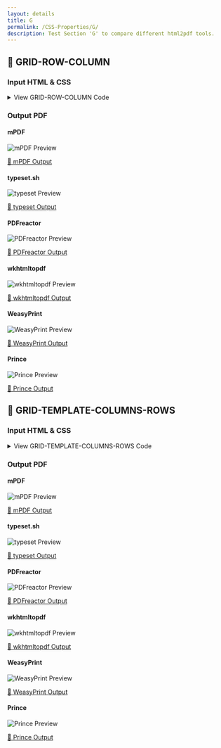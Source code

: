 ```yaml
---
layout: details
title: G
permalink: /CSS-Properties/G/
description: Test Section 'G' to compare different html2pdf tools.
---
```




## 🔬 GRID-ROW-COLUMN

### Input HTML & CSS

<details>
    <summary>
        View GRID-ROW-COLUMN Code
    </summary>
    <pre><code class="hljs xml"><span class="hljs-meta">&lt;!DOCTYPE <span class="hljs-meta-keyword">html</span>&gt;</span>
<span class="hljs-comment">&lt;!-- Sample from https://css-tricks.com/almanac/properties/g/grid-row-column/ --&gt;</span>
<span class="hljs-tag">&lt;<span class="hljs-name">html</span> <span class="hljs-attr">lang</span>=<span class="hljs-string">"en"</span>&gt;</span>
    <span class="hljs-tag">&lt;<span class="hljs-name">head</span>&gt;</span>
        <span class="hljs-tag">&lt;<span class="hljs-name">style</span>&gt;</span><span class="css">
        <span class="hljs-selector-class">.grid</span> {
  <span class="hljs-attribute">display</span>: grid;
  <span class="hljs-attribute">grid-template-columns</span>: <span class="hljs-built_in">repeat</span>(<span class="hljs-number">3</span>, <span class="hljs-number">1</span>fr);
  <span class="hljs-attribute">grid-template-rows</span>: <span class="hljs-built_in">repeat</span>(<span class="hljs-number">3</span>, <span class="hljs-number">1</span>fr);
  <span class="hljs-attribute">grid-gap</span>: <span class="hljs-number">10px</span>;
  <span class="hljs-attribute">background</span>: <span class="hljs-number">#eee</span>;
  <span class="hljs-attribute">border</span>: <span class="hljs-number">1px</span> solid <span class="hljs-number">#ccc</span>;
  <span class="hljs-attribute">padding</span>: <span class="hljs-number">10px</span>;
}

<span class="hljs-selector-class">.grid</span> &gt; <span class="hljs-selector-tag">div</span> {
  <span class="hljs-attribute">min-height</span>: <span class="hljs-number">100px</span>;
  <span class="hljs-attribute">background</span>: white;
  <span class="hljs-attribute">display</span>: grid;
  <span class="hljs-attribute">place-items</span>: center;
}

<span class="hljs-selector-class">.grid</span> &gt; <span class="hljs-selector-tag">div</span><span class="hljs-selector-pseudo">::after</span> {
  <span class="hljs-attribute">content</span>: <span class="hljs-built_in">attr</span>(style);
  <span class="hljs-attribute">white-space</span>: pre-wrap;
}

        </span><span class="hljs-tag">&lt;/<span class="hljs-name">style</span>&gt;</span>
    <span class="hljs-tag">&lt;/<span class="hljs-name">head</span>&gt;</span>
    <span class="hljs-tag">&lt;<span class="hljs-name">body</span>&gt;</span>
        <span class="hljs-tag">&lt;<span class="hljs-name">div</span> <span class="hljs-attr">class</span>=<span class="hljs-string">"grid"</span>&gt;</span>
            <span class="hljs-tag">&lt;<span class="hljs-name">div</span> <span class="hljs-attr">style</span>=<span class="hljs-string">"
              grid-column: 1 / 3;
              grid-row: 2 / 3;
            "</span>&gt;</span>
            <span class="hljs-tag">&lt;/<span class="hljs-name">div</span>&gt;</span>
            <span class="hljs-tag">&lt;<span class="hljs-name">div</span> <span class="hljs-attr">style</span>=<span class="hljs-string">"
              grid-column: 3 / -1;
              grid-row: 1 / 2;
            "</span>&gt;</span>
            <span class="hljs-tag">&lt;/<span class="hljs-name">div</span>&gt;</span>
            <span class="hljs-tag">&lt;<span class="hljs-name">div</span> <span class="hljs-attr">style</span>=<span class="hljs-string">"
              grid-column: 3 / 4;
              grid-row: 2 / 4;
            "</span>&gt;</span>
            <span class="hljs-tag">&lt;/<span class="hljs-name">div</span>&gt;</span>
          <span class="hljs-tag">&lt;/<span class="hljs-name">div</span>&gt;</span>
    <span class="hljs-tag">&lt;/<span class="hljs-name">body</span>&gt;</span>
<span class="hljs-tag">&lt;/<span class="hljs-name">html</span>&gt;</span></code></pre>
    <p>
        <a href="https://raw.githubusercontent.com/azettl/compare.html2pdf.tools/master//html/CSS%20Properties/G/grid-row-column.html" target="_blank" rel="noopener">📄 Get Input HTML on GitHub</a>
    </p>
</details>

### Output PDF

<div class="details-boxes">
    <div>
        <h4>mPDF</h4>
        <img src="/{{ page.path }}/../mpdf__html_CSS_Properties_G_grid-row-column.html.png" alt="mPDF Preview" />
        <p>
            <a href="/{{ page.path }}/../mpdf__html_CSS_Properties_G_grid-row-column.html.pdf" target="_blank">📕 mPDF Output</a>
        </p>
    </div>
    <div>
        <h4>typeset.sh</h4>
        <img src="/{{ page.path }}/../typeset__html_CSS_Properties_G_grid-row-column.html.png" alt="typeset Preview" />
        <p>
            <a href="/{{ page.path }}/../typeset__html_CSS_Properties_G_grid-row-column.html.pdf" target="_blank">📕 typeset Output</a>
        </p>
    </div>
    <div>
        <h4>PDFreactor</h4>
        <img src="/{{ page.path }}/../pdfreactor__html_CSS_Properties_G_grid-row-column.html.png" alt="PDFreactor Preview" />
        <p>
            <a href="/{{ page.path }}/../pdfreactor__html_CSS_Properties_G_grid-row-column.html.pdf" target="_blank">📕 PDFreactor Output</a>
        </p>
    </div>
    <div>
        <h4>wkhtmltopdf</h4>
        <img src="/{{ page.path }}/../wkhtmltopdf__html_CSS_Properties_G_grid-row-column.html.png" alt="wkhtmltopdf Preview" />
        <p>
            <a href="/{{ page.path }}/../wkhtmltopdf__html_CSS_Properties_G_grid-row-column.html.pdf" target="_blank">📕 wkhtmltopdf Output</a>
        </p>
    </div>
    <div>
        <h4>WeasyPrint</h4>
        <img src="/{{ page.path }}/../weasyprint__html_CSS_Properties_G_grid-row-column.html.png" alt="WeasyPrint Preview" />
        <p>
            <a href="/{{ page.path }}/../weasyprint__html_CSS_Properties_G_grid-row-column.html.pdf" target="_blank">📕 WeasyPrint Output</a>
        </p>
    </div>
    <div>
        <h4>Prince</h4>
        <img src="/{{ page.path }}/../princexml__html_CSS_Properties_G_grid-row-column.html.png" alt="Prince Preview" />
        <p>
            <a href="/{{ page.path }}/../princexml__html_CSS_Properties_G_grid-row-column.html.pdf" target="_blank">📕 Prince Output</a>
        </p>
    </div>
</div>

## 🔬 GRID-TEMPLATE-COLUMNS-ROWS

### Input HTML & CSS

<details>
    <summary>
        View GRID-TEMPLATE-COLUMNS-ROWS Code
    </summary>
    <pre><code class="hljs xml"><span class="hljs-meta">&lt;!DOCTYPE <span class="hljs-meta-keyword">html</span>&gt;</span>
<span class="hljs-comment">&lt;!-- Sample from https://www.w3schools.com/cssref/tryit.asp?filename=trycss_grid-template-rows https://www.w3schools.com/cssref/tryit.asp?filename=trycss_grid-template-columns --&gt;</span>
<span class="hljs-tag">&lt;<span class="hljs-name">html</span> <span class="hljs-attr">lang</span>=<span class="hljs-string">"en"</span>&gt;</span>
    <span class="hljs-tag">&lt;<span class="hljs-name">head</span>&gt;</span>
        <span class="hljs-tag">&lt;<span class="hljs-name">style</span>&gt;</span><span class="css">
<span class="hljs-selector-class">.grid-container</span> {
  <span class="hljs-attribute">display</span>: grid;
  <span class="hljs-attribute">grid-template-columns</span>: auto auto auto auto;
  <span class="hljs-attribute">grid-template-rows</span>: <span class="hljs-number">100px</span> <span class="hljs-number">300px</span>;
  <span class="hljs-attribute">grid-gap</span>: <span class="hljs-number">10px</span>;
  <span class="hljs-attribute">background-color</span>: <span class="hljs-number">#2196F3</span>;
  <span class="hljs-attribute">padding</span>: <span class="hljs-number">10px</span>;
}

<span class="hljs-selector-class">.grid-container</span> &gt; <span class="hljs-selector-tag">div</span> {
  <span class="hljs-attribute">background-color</span>: <span class="hljs-built_in">rgba</span>(<span class="hljs-number">255</span>, <span class="hljs-number">255</span>, <span class="hljs-number">255</span>, <span class="hljs-number">0.8</span>);
  <span class="hljs-attribute">text-align</span>: center;
  <span class="hljs-attribute">padding</span>: <span class="hljs-number">20px</span> <span class="hljs-number">0</span>;
  <span class="hljs-attribute">font-size</span>: <span class="hljs-number">30px</span>;
}

        <span class="hljs-selector-class">.grid-container-col</span> {
  <span class="hljs-attribute">display</span>: grid;
  <span class="hljs-attribute">grid-template-columns</span>: auto auto auto auto;
  <span class="hljs-attribute">grid-gap</span>: <span class="hljs-number">10px</span>;
  <span class="hljs-attribute">background-color</span>: <span class="hljs-number">#2196F3</span>;
  <span class="hljs-attribute">padding</span>: <span class="hljs-number">10px</span>;
}

<span class="hljs-selector-class">.grid-container-col</span> &gt; <span class="hljs-selector-tag">div</span> {
  <span class="hljs-attribute">background-color</span>: <span class="hljs-built_in">rgba</span>(<span class="hljs-number">255</span>, <span class="hljs-number">255</span>, <span class="hljs-number">255</span>, <span class="hljs-number">0.8</span>);
  <span class="hljs-attribute">text-align</span>: center;
  <span class="hljs-attribute">padding</span>: <span class="hljs-number">20px</span> <span class="hljs-number">0</span>;
  <span class="hljs-attribute">font-size</span>: <span class="hljs-number">30px</span>;
}
        </span><span class="hljs-tag">&lt;/<span class="hljs-name">style</span>&gt;</span>
    <span class="hljs-tag">&lt;/<span class="hljs-name">head</span>&gt;</span>
    <span class="hljs-tag">&lt;<span class="hljs-name">body</span>&gt;</span>
        <span class="hljs-tag">&lt;<span class="hljs-name">h1</span>&gt;</span>The grid-template-rows Property<span class="hljs-tag">&lt;/<span class="hljs-name">h1</span>&gt;</span>

        <span class="hljs-tag">&lt;<span class="hljs-name">p</span>&gt;</span>Use the <span class="hljs-tag">&lt;<span class="hljs-name">em</span>&gt;</span>grid-template-rows<span class="hljs-tag">&lt;/<span class="hljs-name">em</span>&gt;</span> property to define the size of the rows in a grid layout.<span class="hljs-tag">&lt;/<span class="hljs-name">p</span>&gt;</span>
        <span class="hljs-tag">&lt;<span class="hljs-name">p</span>&gt;</span>The first row in this grid is 100px high, and the second row is 300px high:<span class="hljs-tag">&lt;/<span class="hljs-name">p</span>&gt;</span>
        
        <span class="hljs-tag">&lt;<span class="hljs-name">div</span> <span class="hljs-attr">class</span>=<span class="hljs-string">"grid-container"</span>&gt;</span>
          <span class="hljs-tag">&lt;<span class="hljs-name">div</span> <span class="hljs-attr">class</span>=<span class="hljs-string">"item1"</span>&gt;</span>1<span class="hljs-tag">&lt;/<span class="hljs-name">div</span>&gt;</span>
          <span class="hljs-tag">&lt;<span class="hljs-name">div</span> <span class="hljs-attr">class</span>=<span class="hljs-string">"item2"</span>&gt;</span>2<span class="hljs-tag">&lt;/<span class="hljs-name">div</span>&gt;</span>
          <span class="hljs-tag">&lt;<span class="hljs-name">div</span> <span class="hljs-attr">class</span>=<span class="hljs-string">"item3"</span>&gt;</span>3<span class="hljs-tag">&lt;/<span class="hljs-name">div</span>&gt;</span>  
          <span class="hljs-tag">&lt;<span class="hljs-name">div</span> <span class="hljs-attr">class</span>=<span class="hljs-string">"item4"</span>&gt;</span>4<span class="hljs-tag">&lt;/<span class="hljs-name">div</span>&gt;</span>
          <span class="hljs-tag">&lt;<span class="hljs-name">div</span> <span class="hljs-attr">class</span>=<span class="hljs-string">"item5"</span>&gt;</span>5<span class="hljs-tag">&lt;/<span class="hljs-name">div</span>&gt;</span>
          <span class="hljs-tag">&lt;<span class="hljs-name">div</span> <span class="hljs-attr">class</span>=<span class="hljs-string">"item6"</span>&gt;</span>6<span class="hljs-tag">&lt;/<span class="hljs-name">div</span>&gt;</span>
          <span class="hljs-tag">&lt;<span class="hljs-name">div</span> <span class="hljs-attr">class</span>=<span class="hljs-string">"item7"</span>&gt;</span>7<span class="hljs-tag">&lt;/<span class="hljs-name">div</span>&gt;</span>
          <span class="hljs-tag">&lt;<span class="hljs-name">div</span> <span class="hljs-attr">class</span>=<span class="hljs-string">"item8"</span>&gt;</span>8<span class="hljs-tag">&lt;/<span class="hljs-name">div</span>&gt;</span>
        <span class="hljs-tag">&lt;/<span class="hljs-name">div</span>&gt;</span>

        <span class="hljs-tag">&lt;<span class="hljs-name">h1</span>&gt;</span>The grid-template-columns Property<span class="hljs-tag">&lt;/<span class="hljs-name">h1</span>&gt;</span>

        <span class="hljs-tag">&lt;<span class="hljs-name">p</span>&gt;</span>Use the <span class="hljs-tag">&lt;<span class="hljs-name">em</span>&gt;</span>grid-template-columns<span class="hljs-tag">&lt;/<span class="hljs-name">em</span>&gt;</span> property to define the number of columns in the grid layout.<span class="hljs-tag">&lt;/<span class="hljs-name">p</span>&gt;</span>
        <span class="hljs-tag">&lt;<span class="hljs-name">p</span>&gt;</span>This grid layout has four columns:<span class="hljs-tag">&lt;/<span class="hljs-name">p</span>&gt;</span>
        
        <span class="hljs-tag">&lt;<span class="hljs-name">div</span> <span class="hljs-attr">class</span>=<span class="hljs-string">"grid-container-col"</span>&gt;</span>
          <span class="hljs-tag">&lt;<span class="hljs-name">div</span> <span class="hljs-attr">class</span>=<span class="hljs-string">"item1"</span>&gt;</span>1<span class="hljs-tag">&lt;/<span class="hljs-name">div</span>&gt;</span>
          <span class="hljs-tag">&lt;<span class="hljs-name">div</span> <span class="hljs-attr">class</span>=<span class="hljs-string">"item2"</span>&gt;</span>2<span class="hljs-tag">&lt;/<span class="hljs-name">div</span>&gt;</span>
          <span class="hljs-tag">&lt;<span class="hljs-name">div</span> <span class="hljs-attr">class</span>=<span class="hljs-string">"item3"</span>&gt;</span>3<span class="hljs-tag">&lt;/<span class="hljs-name">div</span>&gt;</span>  
          <span class="hljs-tag">&lt;<span class="hljs-name">div</span> <span class="hljs-attr">class</span>=<span class="hljs-string">"item4"</span>&gt;</span>4<span class="hljs-tag">&lt;/<span class="hljs-name">div</span>&gt;</span>
          <span class="hljs-tag">&lt;<span class="hljs-name">div</span> <span class="hljs-attr">class</span>=<span class="hljs-string">"item5"</span>&gt;</span>5<span class="hljs-tag">&lt;/<span class="hljs-name">div</span>&gt;</span>
          <span class="hljs-tag">&lt;<span class="hljs-name">div</span> <span class="hljs-attr">class</span>=<span class="hljs-string">"item6"</span>&gt;</span>6<span class="hljs-tag">&lt;/<span class="hljs-name">div</span>&gt;</span>
          <span class="hljs-tag">&lt;<span class="hljs-name">div</span> <span class="hljs-attr">class</span>=<span class="hljs-string">"item7"</span>&gt;</span>7<span class="hljs-tag">&lt;/<span class="hljs-name">div</span>&gt;</span>
          <span class="hljs-tag">&lt;<span class="hljs-name">div</span> <span class="hljs-attr">class</span>=<span class="hljs-string">"item8"</span>&gt;</span>8<span class="hljs-tag">&lt;/<span class="hljs-name">div</span>&gt;</span>
        <span class="hljs-tag">&lt;/<span class="hljs-name">div</span>&gt;</span>
    <span class="hljs-tag">&lt;/<span class="hljs-name">body</span>&gt;</span>
<span class="hljs-tag">&lt;/<span class="hljs-name">html</span>&gt;</span></code></pre>
    <p>
        <a href="https://raw.githubusercontent.com/azettl/compare.html2pdf.tools/master//html/CSS%20Properties/G/grid-template-columns-rows.html" target="_blank" rel="noopener">📄 Get Input HTML on GitHub</a>
    </p>
</details>

### Output PDF

<div class="details-boxes">
    <div>
        <h4>mPDF</h4>
        <img src="/{{ page.path }}/../mpdf__html_CSS_Properties_G_grid-template-columns-rows.html.png" alt="mPDF Preview" />
        <p>
            <a href="/{{ page.path }}/../mpdf__html_CSS_Properties_G_grid-template-columns-rows.html.pdf" target="_blank">📕 mPDF Output</a>
        </p>
    </div>
    <div>
        <h4>typeset.sh</h4>
        <img src="/{{ page.path }}/../typeset__html_CSS_Properties_G_grid-template-columns-rows.html.png" alt="typeset Preview" />
        <p>
            <a href="/{{ page.path }}/../typeset__html_CSS_Properties_G_grid-template-columns-rows.html.pdf" target="_blank">📕 typeset Output</a>
        </p>
    </div>
    <div>
        <h4>PDFreactor</h4>
        <img src="/{{ page.path }}/../pdfreactor__html_CSS_Properties_G_grid-template-columns-rows.html.png" alt="PDFreactor Preview" />
        <p>
            <a href="/{{ page.path }}/../pdfreactor__html_CSS_Properties_G_grid-template-columns-rows.html.pdf" target="_blank">📕 PDFreactor Output</a>
        </p>
    </div>
    <div>
        <h4>wkhtmltopdf</h4>
        <img src="/{{ page.path }}/../wkhtmltopdf__html_CSS_Properties_G_grid-template-columns-rows.html.png" alt="wkhtmltopdf Preview" />
        <p>
            <a href="/{{ page.path }}/../wkhtmltopdf__html_CSS_Properties_G_grid-template-columns-rows.html.pdf" target="_blank">📕 wkhtmltopdf Output</a>
        </p>
    </div>
    <div>
        <h4>WeasyPrint</h4>
        <img src="/{{ page.path }}/../weasyprint__html_CSS_Properties_G_grid-template-columns-rows.html.png" alt="WeasyPrint Preview" />
        <p>
            <a href="/{{ page.path }}/../weasyprint__html_CSS_Properties_G_grid-template-columns-rows.html.pdf" target="_blank">📕 WeasyPrint Output</a>
        </p>
    </div>
    <div>
        <h4>Prince</h4>
        <img src="/{{ page.path }}/../princexml__html_CSS_Properties_G_grid-template-columns-rows.html.png" alt="Prince Preview" />
        <p>
            <a href="/{{ page.path }}/../princexml__html_CSS_Properties_G_grid-template-columns-rows.html.pdf" target="_blank">📕 Prince Output</a>
        </p>
    </div>
</div>


